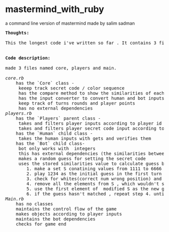 # mastermind_with_ruby
a command line version of mastermind
made by salim sadman

<pre>
<strong>Thoughts:</strong>

This the longest code i've written so far . It contains 3 files of more than 100 lines of code . I took an object oriented approach . The aim was the decrease dependencies among files and ease up the debugging process . The end product was easier to debug and it was a lot cleaner than my other projects . I used a modified version of Donald Knuth's five-guess algorith for the bot . I took my time while writing this and it took me well over a week to finish it properly


<strong>Code description:</strong>

made 3 files named core, players and main.

<i>core.rb</i>
	has the `Core` class -
	 keeep track secret code / color sequence
	 has the compare method to show the similarities of each guess
	 has the input converter to convert human and bot inputs 
	 keep track of turns rounds and player points
	 has no external dependencies
<i>players.rb</i>
	has the `Players` parent class -
	 takes and filters player inputs according to player id
	 takes and filters player secret code input according to player id
	has the `Human` child class - 
	 takes the human inputs with gets and verifies them
	has the `Bot` child class-
	 bot only works with  integers
	 this has external dependencies (the similarities between guess and secret code)
	 makes a random guess for setting the secret code
	 uses the stored similarities value to calculate guess between turns -
	 	1. make a set S conatining values from 1111 to 6666
	 	2. play 1234 as the initial guess in the first turn
	 	3. check for whites(correct num wrong position) and colors(correct number and position)
	 	4. remove all the elements from S , which wouldn't score the same num of whites and colors if compared to 	the last guess . (1234 if this is the 2nd turn)
	 	5. use the first element of  modified S as the new guess
	 	6. if the guess hasn't matched , repeat step 4. until it does
<i>Main.rb</i>
	has no classes
	maintains the control flow of the game
	makes objects according to player inputs
	maintains the bot dependencies
	checks for game end
</pre>




